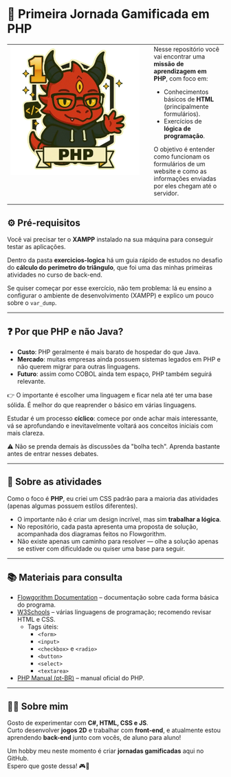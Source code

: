 # 📌 Primeira Jornada Gamificada em PHP

<table>
  <tr>
    <td valign="top" width="320">
      <img src="./php.png" width="300"/>
    </td>
    <td valign="top">
      Nesse repositório você vai encontrar uma <strong>missão de aprendizagem em PHP</strong>, com foco em:
      <ul>
        <li>Conhecimentos básicos de <strong>HTML</strong> (principalmente formulários).</li>
        <li>Exercícios de <strong>lógica de programação</strong>.</li>
      </ul>
      <p>O objetivo é entender como funcionam os formulários de um website e como as informações enviadas por eles chegam até o servidor.</p>
    </td>
  </tr>
</table>


## ⚙️ Pré-requisitos  

Você vai precisar ter o **XAMPP** instalado na sua máquina para conseguir testar as aplicações.  

Dentro da pasta **exercicios-logica** há um guia rápido de estudos no desafio do **cálculo do perímetro do triângulo**, que foi uma das minhas primeiras atividades no curso de back-end.  

Se quiser começar por esse exercício, não tem problema: lá eu ensino a configurar o ambiente de desenvolvimento (XAMPP) e explico um pouco sobre o `var_dump`.  

---

## ❓ Por que PHP e não Java?  

- **Custo**: PHP geralmente é mais barato de hospedar do que Java.  
- **Mercado**: muitas empresas ainda possuem sistemas legados em PHP e não querem migrar para outras linguagens.  
- **Futuro**: assim como COBOL ainda tem espaço, PHP também seguirá relevante.  

👉 O importante é escolher uma linguagem e ficar nela até ter uma base sólida. É melhor do que reaprender o básico em várias linguagens.  

Estudar é um processo **cíclico**: comece por onde achar mais interessante, vá se aprofundando e inevitavelmente voltará aos conceitos iniciais com mais clareza.  

⚠️ Não se prenda demais às discussões da "bolha tech". Aprenda bastante antes de entrar nesses debates.  

---

## 📝 Sobre as atividades  

Como o foco é **PHP**, eu criei um CSS padrão para a maioria das atividades (apenas algumas possuem estilos diferentes).  

- O importante não é criar um design incrível, mas sim **trabalhar a lógica**.  
- No repositório, cada pasta apresenta uma proposta de solução, acompanhada dos diagramas feitos no Flowgorithm.  
- Não existe apenas um caminho para resolver — olhe a solução apenas se estiver com dificuldade ou quiser uma base para seguir.  

---

## 📚 Materiais para consulta  

- [Flowgorithm Documentation](http://www.flowgorithm.org/documentation/) – documentação sobre cada forma básica do programa.  
- [W3Schools](https://www.w3schools.com/) – várias linguagens de programação; recomendo revisar HTML e CSS.  
  - Tags úteis:  
    - `<form>`  
    - `<input>`  
    - `<checkbox>` e `<radio>`  
    - `<button>`  
    - `<select>`  
    - `<textarea>`  
- [PHP Manual (pt-BR)](https://www.php.net/manual/pt_BR/) – manual oficial do PHP.  

---

## 👨‍💻 Sobre mim  

Gosto de experimentar com **C#, HTML, CSS e JS**.  
Curto desenvolver **jogos 2D** e trabalhar com **front-end**, e atualmente estou aprendendo **back-end** junto com vocês, de aluno para aluno!  

Um hobby meu neste momento é criar **jornadas gamificadas** aqui no GitHub.  
Espero que goste dessa! 🎮🚀  